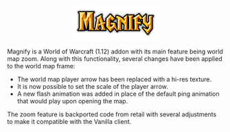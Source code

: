 <p align="center">
  <img src="logo.png" />
</p>

Magnify is a World of Warcraft (1.12) addon with its main feature being world map zoom. Along with this functionality, several changes have been applied to the world map frame:

- The world map player arrow has been replaced with a hi-res texture.
- It is now possible to set the scale of the player arrow.
- A new flash animation was added in place of the default ping animation that would play upon opening the map.

The zoom feature is backported code from retail with several adjustments to make it compatible with the Vanilla client.
